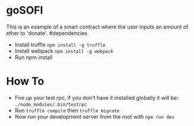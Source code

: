 # goSOFI
This is an example of a smart contract where the user inputs an amount of ether to 'donate'.
#dependencies
- Install truffle `npm install -g truffle`
- Install webpack `npm install -g webpack`
- Run npm install


# How To
- Fire up your test rpc, if you don't have it installed globally it will be: `./node_modules/.bin/testrpc`
- Run `truffle compile` then `truffle migrate`
- Now run your development server from the root with `npm run dev`
